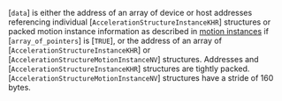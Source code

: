 [`data`] is either the address of an array of device or host addresses
referencing individual [`AccelerationStructureInstanceKHR`]
structures
or packed motion instance information as described in
[motion instances](https://www.khronos.org/registry/vulkan/specs/1.3-extensions/html/vkspec.html#acceleration-structure-motion-instances)
if [`array_of_pointers`] is [`TRUE`], or the address of an array of
[`AccelerationStructureInstanceKHR`]
or [`AccelerationStructureMotionInstanceNV`]
structures.
Addresses and [`AccelerationStructureInstanceKHR`] structures are
tightly packed.
[`AccelerationStructureMotionInstanceNV`] structures have a stride
of 160 bytes.